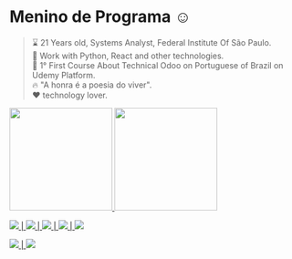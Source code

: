 
# Menino de Programa ☺

<div>

  > ⌛ 21 Years old, Systems Analyst, Federal Institute Of São Paulo. <br/>
  > 🐍 Work with Python, React and other technologies.<br/>
  > 🥂 1° First Course About Technical Odoo on Portuguese of Brazil on Udemy Platform. <br/>
  > 🔥 "A honra é a poesia do viver".<br/>
  > ❤️ technology lover.<br/>

</div>

<div align="">
  <a href="https://github.com/DanielNery">
  <img height="180em" src="https://github-readme-stats.vercel.app/api?username=DanielNery&show_icons=true&theme=onedark&include_all_commits=true&count_private=true"/>
  <img height="180em" src="https://github-readme-stats.vercel.app/api/top-langs/?username=DanielNery&layout=compact&langs_count=7&theme=onedark"/>
</div>




<img src="https://img.shields.io/badge/Instagram-E4405F?style=for-the-badge&logo=instagram&logoColor=white" /> | <img src="https://img.shields.io/badge/LinkedIn-0077B5?style=for-the-badge&logo=linkedin&logoColor=white" /> | <img src="https://img.shields.io/badge/GitLab-330F63?style=for-the-badge&logo=gitlab&logoColor=white" /> | <img src="https://img.shields.io/badge/Bitbucket-330F63?style=for-the-badge&logo=bitbucket&logoColor=white" /> | <img src="https://img.shields.io/badge/-Behance-blue?style=for-the-badge&logo=behance&logoColor=white" />


<img src="https://img.shields.io/badge/Python-3776AB?style=for-the-badge&logo=python&logoColor=white" /> | <img src="https://img.shields.io/badge/JavaScript-F7DF1E?style=for-the-badge&logo=javascript&logoColor=black" />
